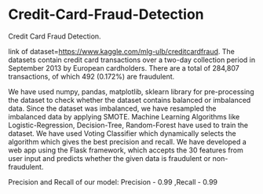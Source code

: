 # Credit-Card-Fraud-Detection

Credit Card Fraud Detection.

link of dataset=https://www.kaggle.com/mlg-ulb/creditcardfraud. The datasets contain credit card transactions over a two-day collection period in September 2013 by European cardholders. There are a total of 284,807 transactions, of which 492 (0.172%) are fraudulent.

We have used numpy, pandas, matplotlib, sklearn library for pre-processing the dataset to check whether the dataset contains balanced or imbalanced data. Since the dataset was imbalanced, we have resampled the imbalanced data by applying SMOTE. Machine Learning Algorithms like Logistic-Regression, Decision-Tree, Random-Forest have used to train the dataset. We have used Voting Classifier which dynamically selects the algorithm which gives the best precision and recall. We have developed a web app using the Flask framework, which accepts the 30 features from user input and predicts whether the given data is fraudulent or non-fraudulent.

Precision and Recall of our model: Precision - 0.99 ,Recall - 0.99
